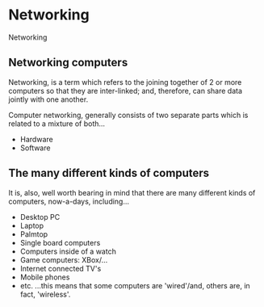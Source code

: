 # Networking
Networking

## Networking computers

Networking, is a term which refers to the joining together of 2 or more computers so that they are inter-linked; and, therefore, can share data jointly with one another.

Computer networking, generally consists of two separate parts which is related to a mixture of both...
- Hardware
- Software

## The many different kinds of computers

It is, also, well worth bearing in mind that there are many different kinds of computers, now-a-days, including...
- Desktop PC
- Laptop
- Palmtop
- Single board computers
- Computers inside of a watch
- Game computers: XBox/...
- Internet connected TV's
- Mobile phones
- etc.
...this means that some computers are 'wired'/and, others are, in fact, 'wireless'.
